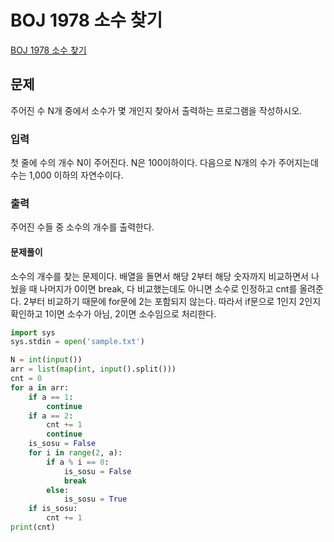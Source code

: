 # BOJ 1978 소수 찾기
[BOJ 1978 소수 찾기](https://www.acmicpc.net/problem/1978)

## 문제
주어진 수 N개 중에서 소수가 몇 개인지 찾아서 출력하는 프로그램을 작성하시오.

### 입력
첫 줄에 수의 개수 N이 주어진다. N은 100이하이다. 다음으로 N개의 수가 주어지는데 수는 1,000 이하의 자연수이다.

### 출력
주어진 수들 중 소수의 개수를 출력한다.

#### 문제풀이 
소수의 개수를 찾는 문제이다. 배열을 돌면서 해당 2부터 해당 숫자까지 비교하면서 나눴을 때 나머지가 0이면 break, 다 비교했는데도 아니면 소수로 인정하고 cnt를 올려준다. 2부터 비교하기 때문에 for문에 2는 포함되지 않는다. 따라서 if문으로 1인지 2인지 확인하고 1이면 소수가 아님, 2이면 소수임으로 처리한다. 

```python
import sys
sys.stdin = open('sample.txt')

N = int(input())
arr = list(map(int, input().split()))
cnt = 0
for a in arr:
    if a == 1:
        continue
    if a == 2:
        cnt += 1
        continue
    is_sosu = False
    for i in range(2, a):
        if a % i == 0:
            is_sosu = False
            break
        else:
            is_sosu = True
    if is_sosu:
        cnt += 1
print(cnt)
```